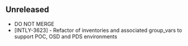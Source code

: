 ## Unreleased
* DO NOT MERGE
* [INTLY-3623] - Refactor of inventories and associated group_vars to support POC, OSD and PDS environments
